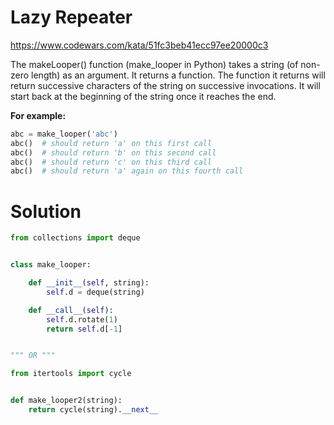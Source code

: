# Lazy Repeater

https://www.codewars.com/kata/51fc3beb41ecc97ee20000c3

The makeLooper() function (make_looper in Python) takes a string (of non-zero length) as an argument. It returns a
function. The function it returns will return successive characters of the string on successive invocations. It will
start back at the beginning of the string once it reaches the end.

**For example:**

```python
abc = make_looper('abc')
abc()  # should return 'a' on this first call
abc()  # should return 'b' on this second call
abc()  # should return 'c' on this third call
abc()  # should return 'a' again on this fourth call
```

# Solution

```python
from collections import deque


class make_looper:

    def __init__(self, string):
        self.d = deque(string)

    def __call__(self):
        self.d.rotate(1)
        return self.d[-1]


""" OR """

from itertools import cycle


def make_looper2(string):
    return cycle(string).__next__
```